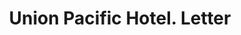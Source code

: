 ---
doi: 10.7916/D8M62XB3
date_other: '1880'
date_other_textual: 1880-1889
form: correspondence
genre:
- Letters (correspondence)
name:
- Union Pacific Hotel
object_in_context_url: https://biggert.cul.columbia.edu/items/view/ave_biggert_00131
subject_hierarchical_geographic:
- Council Bluffs, Iowa, United States
subject_name:
- Union Pacific Hotel
title: Union Pacific Hotel. Letter
sort_title: Union Pacific Hotel. Letter
call_number: ave_biggert_00131
coordinates:
- 41.253,-95.862
pid: ave_biggert_00131
identifiers: ave_biggert_00131
thumbnail: https://derivativo-1.library.columbia.edu/iiif/2/ldpd:343045/full/!256,256/0/native.jpg
permalink: /biggert/ave_biggert_00131/
layout: iiif-image-page
---